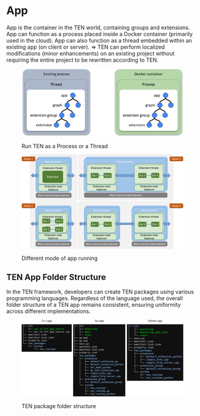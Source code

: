 # App

App is the container in the TEN world, containing groups and extensions.
App can function as a process placed inside a Docker container (primarily used in the cloud).
App can also function as a thread embedded within an existing app (on client or server).
⇒ TEN can perform localized modifications (minor enhancements) on an existing project without requiring the entire project to be rewritten according to TEN.

<figure><img src="../../../assets/png/run_ten_as_process_or_thread.png" alt=""><figcaption><p>Run TEN as a Process or a Thread</p></figcaption></figure>

<figure><img src="../../../assets/png/different_mode_of_app_runnings.png" alt=""><figcaption><p>Different mode of app running</p></figcaption></figure>

## TEN App Folder Structure

In the TEN framework, developers can create TEN packages using various programming languages. Regardless of the language used, the overall folder structure of a TEN app remains consistent, ensuring uniformity across different implementations.

<figure><img src="../../../assets/png/ten_package_folder_structure.png" alt=""><figcaption><p>TEN package folder structure</p></figcaption></figure>
